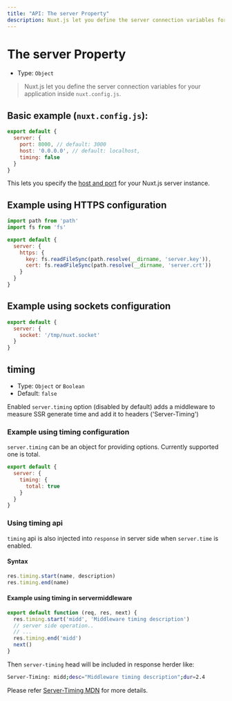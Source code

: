 ```yaml
---
title: "API: The server Property"
description: Nuxt.js let you define the server connection variables for your application inside `nuxt.config.js`.
---
```


# The server Property

- Type: `Object`

> Nuxt.js let you define the server connection variables for your application inside `nuxt.config.js`.

## Basic example (`nuxt.config.js`):

```js
export default {
  server: {
    port: 8000, // default: 3000
    host: '0.0.0.0', // default: localhost,
    timing: false
  }
}
```

This lets you specify the [host and port](/faq/host-port) for your Nuxt.js server instance.

## Example using HTTPS configuration

```js
import path from 'path'
import fs from 'fs'

export default {
  server: {
    https: {
      key: fs.readFileSync(path.resolve(__dirname, 'server.key')),
      cert: fs.readFileSync(path.resolve(__dirname, 'server.crt'))
    }
  }
}
```

## Example using sockets configuration

```js
export default {
  server: {
    socket: '/tmp/nuxt.socket'
  }
}
```

## timing

- Type: `Object` or `Boolean`
- Default: `false`

Enabled `server.timing` option (disabled by default) adds a middleware to measure SSR generate time and add it to headers ('Server-Timing')

### Example using timing configuration

`server.timing` can be an object for providing options. Currently supported one is total.

```js
export default {
  server: {
    timing: {
      total: true
    }
  }
}
```

### Using timing api

`timing` api is also injected into `response` in server side when `server.time` is enabled.

#### Syntax

```js
res.timing.start(name, description)
res.timing.end(name)
```

#### Example using timing in servermiddleware

```js
export default function (req, res, next) {
  res.timing.start('midd', 'Middleware timing description')
  // server side operation..
  // ...
  res.timing.end('midd')
  next()
}
```

Then `server-timing` head will be included in response herder like:

```bash
Server-Timing: midd;desc="Middleware timing description";dur=2.4
```

Please refer [Server-Timing MDN](https://developer.mozilla.org/en-US/docs/Web/HTTP/Headers/Server-Timing) for more details.
